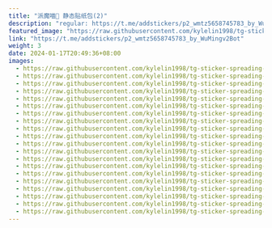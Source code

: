 ```yaml
---
title: "派魔喵🍥 静态贴纸包(2)"
description: "regular: https://t.me/addstickers/p2_wmtz5658745783_by_WuMingv2Bot"
featured_image: "https://raw.githubusercontent.com/kylelin1998/tg-sticker-spreading-worldwide-images/main/img/cfba5367-f259-4d9e-9b54-757cdd487daf.jpg"
link: "https://t.me/addstickers/p2_wmtz5658745783_by_WuMingv2Bot"
weight: 3
date: 2024-01-17T20:49:36+08:00
images:
  - https://raw.githubusercontent.com/kylelin1998/tg-sticker-spreading-worldwide-images/main/img/cfba5367-f259-4d9e-9b54-757cdd487daf.jpg
  - https://raw.githubusercontent.com/kylelin1998/tg-sticker-spreading-worldwide-images/main/img/c0ac63fe-7075-4201-8900-22722adbf8f2.jpg
  - https://raw.githubusercontent.com/kylelin1998/tg-sticker-spreading-worldwide-images/main/img/7702c707-070c-4030-8d71-c5b41c47f9f1.jpg
  - https://raw.githubusercontent.com/kylelin1998/tg-sticker-spreading-worldwide-images/main/img/e70b6e42-9c4e-406f-bcc9-87c6487e2539.jpg
  - https://raw.githubusercontent.com/kylelin1998/tg-sticker-spreading-worldwide-images/main/img/e0df9f60-6b63-4789-96ee-f68f8e876f6b.jpg
  - https://raw.githubusercontent.com/kylelin1998/tg-sticker-spreading-worldwide-images/main/img/2606b2b5-56b1-4c93-9a44-5475e42f7a93.jpg
  - https://raw.githubusercontent.com/kylelin1998/tg-sticker-spreading-worldwide-images/main/img/da324204-8335-4560-9e96-ac5b3633c42f.jpg
  - https://raw.githubusercontent.com/kylelin1998/tg-sticker-spreading-worldwide-images/main/img/f7aea5d9-c5d5-4f7b-9d2e-459a3c86d621.jpg
  - https://raw.githubusercontent.com/kylelin1998/tg-sticker-spreading-worldwide-images/main/img/99939a86-980a-4bfc-88f7-b09d3e82abe6.jpg
  - https://raw.githubusercontent.com/kylelin1998/tg-sticker-spreading-worldwide-images/main/img/0ec704b8-4c63-43f8-b024-7d7bf44b0534.jpg
  - https://raw.githubusercontent.com/kylelin1998/tg-sticker-spreading-worldwide-images/main/img/cf8f297d-2760-4323-9caf-b3df3456067b.jpg
  - https://raw.githubusercontent.com/kylelin1998/tg-sticker-spreading-worldwide-images/main/img/14b36664-afcd-4696-a3d6-53ebf8d2d05b.jpg
  - https://raw.githubusercontent.com/kylelin1998/tg-sticker-spreading-worldwide-images/main/img/c3792c25-927f-4cfd-97d3-508e7c8014da.jpg
  - https://raw.githubusercontent.com/kylelin1998/tg-sticker-spreading-worldwide-images/main/img/7fe4fd0b-4960-4f8a-a3a5-36a8acd6f60e.jpg
  - https://raw.githubusercontent.com/kylelin1998/tg-sticker-spreading-worldwide-images/main/img/d8d544b7-7527-41c5-8ff9-7274bf20040c.jpg
  - https://raw.githubusercontent.com/kylelin1998/tg-sticker-spreading-worldwide-images/main/img/f521e90d-1341-498e-a557-2cf8a6951c63.jpg
  - https://raw.githubusercontent.com/kylelin1998/tg-sticker-spreading-worldwide-images/main/img/0aa60ebb-39ac-439a-ad35-7232fa1bea4f.jpg
  - https://raw.githubusercontent.com/kylelin1998/tg-sticker-spreading-worldwide-images/main/img/fa279c9a-ef4b-4c0a-923e-8f84b16d3208.jpg
  - https://raw.githubusercontent.com/kylelin1998/tg-sticker-spreading-worldwide-images/main/img/1efc1bb6-1519-41f2-8f38-e78c2385f022.jpg
  - https://raw.githubusercontent.com/kylelin1998/tg-sticker-spreading-worldwide-images/main/img/9519c04c-f576-4d3b-85a5-f1513a719d26.jpg
---
```

